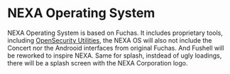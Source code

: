 # NEXA Operating System
NEXA Operating System is based on Fuchas. It includes proprietary tools, including [OpenSecurity Utilities](https://github.com/nexacorp/osu), the NEXA OS will also not include the Concert nor the Androoid interfaces from original Fuchas. And Fushell will be reworked to inspire NEXA. Same for splash, instdead of ugly loadings, there will be a splash screen with the NEXA Corporation logo.
